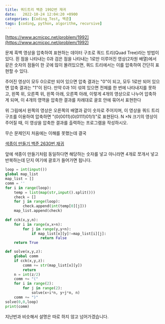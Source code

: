 ```yaml
---
title: 쿼드트리 백준 1992번 재귀
date:   2022-10-24 12:04:20 +0900
categories: [Coding_Test, 백준]
tags: [coding, python, algorithm, recursive]
---
```


[https://www.acmicpc.net/problem/1992](https://www.acmicpc.net/problem/1992)

문제
흑백 영상을 압축하여 표현하는 데이터 구조로 쿼드 트리(Quad Tree)라는 방법이 있다. 흰 점을 나타내는 0과 검은 점을 나타내는 1로만 이루어진 영상(2차원 배열)에서 같은 숫자의 점들이 한 곳에 많이 몰려있으면, 쿼드 트리에서는 이를 압축하여 간단히 표현할 수 있다.

주어진 영상이 모두 0으로만 되어 있으면 압축 결과는 "0"이 되고, 모두 1로만 되어 있으면 압축 결과는 "1"이 된다. 만약 0과 1이 섞여 있으면 전체를 한 번에 나타내지를 못하고, 왼쪽 위, 오른쪽 위, 왼쪽 아래, 오른쪽 아래, 이렇게 4개의 영상으로 나누어 압축하게 되며, 이 4개의 영역을 압축한 결과를 차례대로 괄호 안에 묶어서 표현한다

위 그림에서 왼쪽의 영상은 오른쪽의 배열과 같이 숫자로 주어지며, 이 영상을 쿼드 트리 구조를 이용하여 압축하면 "(0(0011)(0(0111)01)1)"로 표현된다.  N ×N 크기의 영상이 주어질 때, 이 영상을 압축한 결과를 출력하는 프로그램을 작성하시오.

무슨 문제인지 처음에는 이해를 못했는데 결국

[색종이 만들기 백준 2630번 재귀](https://jeong-daniel.github.io/posts/%EC%83%89%EC%A2%85%EC%9D%B4-%EB%A7%8C%EB%93%A4%EA%B8%B0-%EB%B0%B1%EC%A4%80-2630%EB%B2%88-%EC%9E%AC%EA%B7%80/)

앞에 색종이 만들기처럼 동일하다면 해당하는 숫자를 넣고 아니라면 4개로 쪼개서 넣고 반복하는데 단지 여기에 괄호가 들어가면 됩니다.

```py
loop = int(input())
global map_list
map_list = []
comm = ''
for i in range(loop):
    temp = list(map(str,input().split()))
    check = []
    for j in range(loop):
        check.append(int(temp[0][j]))
    map_list.append(check)
    
def cck(x,y,n):
    for i in range(x,x+n):
        for j in range(y,y+n):
            if map_list[x][y]!=map_list[i][j]:
                return False
    return True

def solve(x,y,z):
    global comm
    if cck(x,y,z):
        comm += str(map_list[x][y])
        return
    n = int(z/2)
    comm += "("
    for i in range(2):
        for j in range(2):
            solve(x+i*n, y+j*n, n)
    comm += ")"        
solve(0,0,loop)
print(comm)
```

지난번과 비슷해서 설명은 따로 하지 않고 넘어가겠습니다.